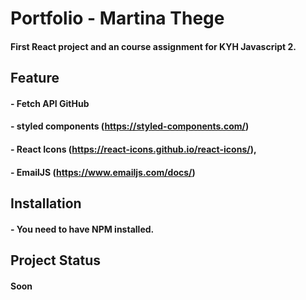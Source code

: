 # Portfolio - Martina Thege

#### First React project and an course assignment for KYH Javascript 2. 


## Feature

#### - Fetch API GitHub 
#### - styled components (https://styled-components.com/) 
#### - React Icons (https://react-icons.github.io/react-icons/),
#### - EmailJS (https://www.emailjs.com/docs/)

## Installation

#### - You need to have NPM installed.

## Project Status

#### Soon







